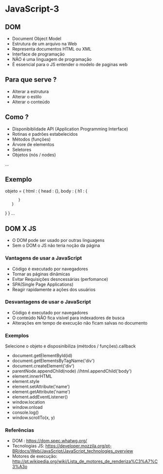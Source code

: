 # JavaScript-3

 ## DOM
- Document Object Model
- Estrutura de um arquivo na Web
- Representa documentos HTML ou XML
- Interface de programação
- NÃO é uma linguagem de programação
- É essencial para o JS entender o modelo de paginas web

## Para que serve ?
- Alterar a estrutura
- Alterar o estilo
- Alterar o conteúdo

## Como ?
- Disponibiblidade API (Application Programming Interface)
- Rotinas e padrões estabelecidos
- Métodos (funções)
- Árvore de elementos
- Seletores
- Objetos (nós / nodes)

<html>
     <head></head>
     <body></body>
</html>
...

## Exemplo 

objeto = {
   html : {
       head : {},
       body : {
          h1 : {

          }
       }
   }
}
...


## DOM X JS
- O DOM pode ser usado por outras linguagens
- Sem o DOM o JS não teria noção da página

### Vantagens de usar a JavaScript
- Código é executado por navegadores
- Tornar as páginas dinâmicas
- Evitar Requisições desncessárias (perfomance)
- SPA(Single Page Applications)
- Reagir rapidamente a ações dos usuários

### Desvantagens de usar o JavaScript 
- Código é executado por navegadores
- O conteúdo NÃO fica visível para indexadores de busca
- Alterações em tempo de execução não ficam salvas no documento


### Exemplos
Selecione o objeto e disposinibiliza (métodos / funções).callback

- document.getElementById(id)
- document.getElementsByTagName('div')
- document.createElement('div')
- parentNode.appendChild(node) //html.appendChild('body')
- element.innerHTML
- element.style
- element.setAttribute('name')
- element.getAttribute('name')
- element.addEventListener()
- window.location
- window.onload 
- console.log()
- window.scrollTo(x, y)

### Referências 
- DOM : https://dom.spec.whatwg.org/
- Tecnologias JS: https://developer.mozzila.org/pt-BR/docs/Web/JavaScript/JavaScript_technologies_overview
- Motores de execução: http://pt.wikipedia.org/wiki/Lista_de_motores_de_renderiza%C3%A7%C3%A3o
